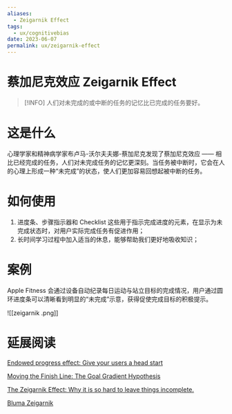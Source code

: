 ```yaml
---
aliases:
  - Zeigarnik Effect
tags:
  - ux/cognitivebias
date: 2023-06-07
permalink: ux/zeigarnik-effect
---
```

# 蔡加尼克效应 Zeigarnik Effect

> [!INFO] 人们对未完成的或中断的任务的记忆比已完成的任务要好。

# 这是什么

心理学家和精神病学家布卢马-沃尔夫夫娜-蔡加尼克发现了蔡加尼克效应 —— 相比已经完成的任务，人们对未完成任务的记忆更深刻。当任务被中断时，它会在人的心理上形成一种“未完成”的状态，使人们更加容易回想起被中断的任务。

# 如何使用

1. 进度条、步骤指示器和 Checklist 这些用于指示完成进度的元素，在显示为未完成状态时，对用户实际完成任务有促进作用；  
2. 长时间学习过程中加入适当的休息，能够帮助我们更好地吸收知识；

# 案例

Apple Fitness 会通过设备自动纪录每日运动与站立目标的完成情况，用户通过圆环进度条可以清晰看到明显的“未完成”示意，获得促使完成目标的积极提示。

![[zeigarnik .png]]

# 延展阅读

[Endowed progress effect: Give your users a head start](https://uxdesign.cc/endowed-progress-effect-give-your-users-a-head-start-97d52d8b0396)

[Moving the Finish Line: The Goal Gradient Hypothesis](https://fs.blog/2016/10/goal-gradient-hypothesis/)

[The Zeigarnik Effect: Why it is so hard to leave things incomplete.](https://medium.com/coffee-and-junk/design-psychology-zeigarnik-effect-a53688b7f6d1)

[Bluma Zeigarnik](https://en.wikipedia.org/wiki/Bluma_Zeigarnik)